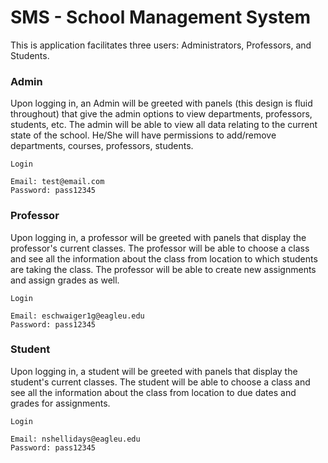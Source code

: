 # SMS - School Management System

This is application facilitates three users: Administrators, Professors, and Students.

### Admin
Upon logging in, an Admin will be greeted with panels (this design is fluid throughout) that give the admin options to view departments, professors, students, etc. The admin will be able to view all data relating to the current state of the school. He/She will have permissions to add/remove departments, courses, professors, students.

````
Login

Email: test@email.com
Password: pass12345
````

### Professor
Upon logging in, a professor will be greeted with panels that display the professor's current classes.
The professor will be able to choose a class and see all the information about the class from location to which students are taking the class. The professor will be able to create new assignments and assign grades as well.

````
Login

Email: eschwaiger1g@eagleu.edu
Password: pass12345
````

### Student
Upon logging in, a student will be greeted with panels that display the student's current classes.
The student will be able to choose a class and see all the information about the class from location to due dates and grades for assignments.

````
Login

Email: nshellidays@eagleu.edu
Password: pass12345
````
